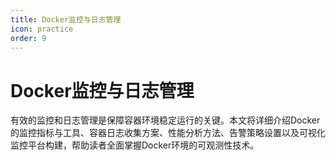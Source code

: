 ```yaml
---
title: Docker监控与日志管理
icon: practice
order: 9
---
```


# Docker监控与日志管理

有效的监控和日志管理是保障容器环境稳定运行的关键。本文将详细介绍Docker的监控指标与工具、容器日志收集方案、性能分析方法、告警策略设置以及可视化监控平台构建，帮助读者全面掌握Docker环境的可观测性技术。
